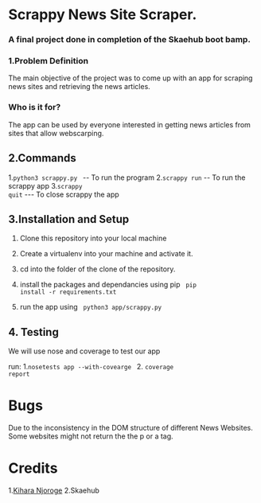 # Scrappy News Site Scraper.
### A final project done in completion of the Skaehub boot bamp.

### 1.Problem Definition
The main objective of the project was to come up with an app for scraping news sites and retrieving the news articles.

### Who is it for?
The app can be used by everyone interested in getting news articles from sites that allow webscarping.


## 2.Commands
   1.<code>python3 scrappy.py </code> -- To run the program
   2.<code>scrappy run</code> -- To run the scrappy app
   3.<code>scrappy quit</code> ---  To close scrappy the app
   
   
## 3.Installation and Setup

1. Clone this repository into your local machine

2. Create a virtualenv into your machine and activate it.

3. cd into the folder of the clone of the repository.

4. install the packages and dependancies using pip <code> pip install -r requirements.txt </code>

5. run the app using <code> python3 app/scrappy.py </code>

## 4. Testing
We will use nose and coverage to test our app

run: 
    1.<code>nosetests app --with-covearge </code>
    2. <code>coverage report</code>
  
# Bugs
Due to the inconsistency in the DOM structure of different News Websites. Some websites might not return the the p or a tag.


# Credits
1.[Kihara Njoroge](https://github.com/Babuuh)
2.Skaehub
